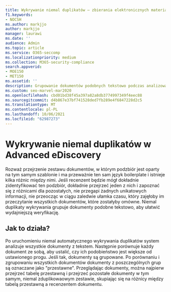 ```yaml
---
title: Wykrywanie niemal duplikatów — zbierania elektronicznych materiałów dowodowych
f1.keywords:
- NOCSH
ms.author: markjjo
author: markjjo
manager: laurawi
ms.date: ''
audience: Admin
ms.topic: article
ms.service: O365-seccomp
ms.localizationpriority: medium
ms.collection: M365-security-compliance
search.appverid:
- MOE150
- MET150
ms.assetid: ''
description: Grupowanie dokumentów podobnych tekstowo podczas analizowania danych dotyczących sprawy w programie Advanced eDiscovery.
ms.custom: seo-marvel-mar2020
ms.openlocfilehash: cbd01bd38f45a397a82a8db3774997349f4eec88
ms.sourcegitcommit: d4b867e37bf741528ded7fb289e4f6847228d2c5
ms.translationtype: MT
ms.contentlocale: pl-PL
ms.lasthandoff: 10/06/2021
ms.locfileid: "62987273"
---
```

# <a name="near-duplicate-detection-in-advanced-ediscovery"></a>Wykrywanie niemal duplikatów w Advanced eDiscovery

Rozważ przejrzenie zestawu dokumentów, w którym podzbiór jest oparty na tym samym szablonie i ma przeważnie ten sam język boilerplate i istnieje kilka różnic między nimi. Jeśli recenzent będzie mógł dokładnie zidentyfikować ten podzbiór, dokładnie przejrzeć jeden z nich i zapoznać się z różnicami dla pozostałych, nie przegapi żadnych unikatowych informacji, nie przeocząc w ciągu zaledwie ułamka czasu, który zajęłoby im przeczytanie wszystkich dokumentów, które zostałyby omówne. Niemal duplikaty wykrywania grupuje dokumenty podobne tekstowo, aby ułatwić wydajniejszą weryfikację.

## <a name="how-does-it-work"></a>Jak to działa?

Po uruchomieniu niemal automatycznego wykrywania duplikatów system analizuje wszystkie dokumenty z tekstem. Następnie porównuje każdy dokument ze sobą, aby ustalić, czy ich podobieństwo jest większe od ustawionego progu. Jeśli tak, dokumenty są grupowane. Po porównaniu i zgrupowaniu wszystkich dokumentów dokumenty z poszczególnych grup są oznaczane jako "przestawne". Przeglądając dokumenty, można najpierw przejrzeć tabelę przestawną i przejrzeć pozostałe dokumenty w tym samym, niemal zduplikowaowym zestawie, skupiając się na różnicy między tabelą przestawną a recenzentem dokumentu.
